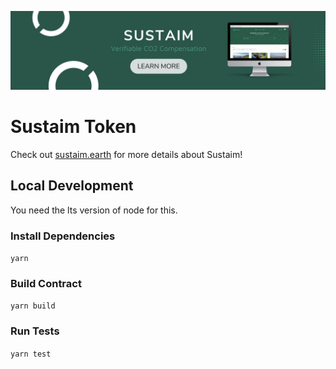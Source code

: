 ![Sustaim Banner](./doc/banner.png)

# Sustaim Token

Check out [sustaim.earth](https://sustaim.earth) for more details about Sustaim!

## Local Development

You need the lts version of node for this.

### Install Dependencies

`yarn`

### Build Contract

`yarn build`

### Run Tests

`yarn test`

